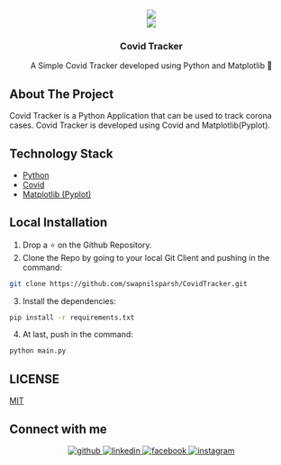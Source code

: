 
<br />
<p align="center">
  <a href="https://github.com/swapnilsparsh/CovidTracker">
    <img src="https://github.com/varadpoddar/CovidTracker/blob/master/logo-tracker.png" >
  </a>
<br>
  <a href="https://github.com/swapnilsparsh/CovidTracker">
    <img src="https://github.com/swapnilsparsh/CovidTracker/blob/master/image.png" >
  </a>

  <h3 align="center">Covid Tracker</h3>

  <p align="center">
    A Simple Covid Tracker developed using Python and Matplotlib 🤒
    <br />
    
  </p>
</p>

## About The Project

Covid Tracker is a Python Application that can be used to track corona cases. Covid Tracker is developed using Covid and Matplotlib(Pyplot).

## Technology Stack

* [Python](https://www.python.org/)
* [Covid](https://pypi.org/project/covid/)
* [Matplotlib (Pyplot)](https://matplotlib.org/api/pyplot_summary.html)

## Local Installation

1. Drop a ⭐ on the Github Repository. 
2. Clone the Repo by going to your local Git Client and pushing in the command: 

```sh
git clone https://github.com/swapnilsparsh/CovidTracker.git
```

3. Install the dependencies: 
```sh
pip install -r requirements.txt
```

4. At last, push in the command:
```sh
python main.py
```

## LICENSE

[MIT](https://github.com/swapnilsparsh/CovidTracker/blob/master/LICENSE)

## Connect with me
<div align="center">
<a href="https://github.com/swapnilsparsh" target="_blank">
<img src=https://img.shields.io/badge/github-%2324292e.svg?&style=for-the-badge&logo=github&logoColor=white alt=github style="margin-bottom: 5px;" />
</a>
<a href="https://www.linkedin.com/in/swapnil-srivastava-sparsh/" target="_blank">
<img src=https://img.shields.io/badge/linkedin-%231E77B5.svg?&style=for-the-badge&logo=linkedin&logoColor=white alt=linkedin style="margin-bottom: 5px;" />
</a>
<a href="https://www.facebook.com/sparsh.srivastava.52090/" target="_blank">
<img src=https://img.shields.io/badge/facebook-%232E87FB.svg?&style=for-the-badge&logo=facebook&logoColor=white alt=facebook style="margin-bottom: 5px;" />
</a>
<a href="https://www.instagram.com/swapnilsparsh/" target="_blank">
<img src=https://img.shields.io/badge/instagram-%23000000.svg?&style=for-the-badge&logo=instagram&logoColor=white alt=instagram style="margin-bottom: 5px;" />
</a>
</div> 

